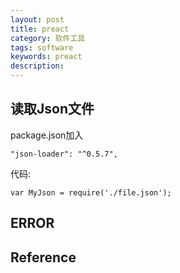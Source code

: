 ```yaml
---
layout: post
title: preact
category: 软件工具
tags: software
keywords: preact
description: 
---
```


## 读取Json文件

package.json加入

```
"json-loader": "^0.5.7",
```

代码:

```
var MyJson = require('./file.json');
```


## ERROR

#### 


## Reference
